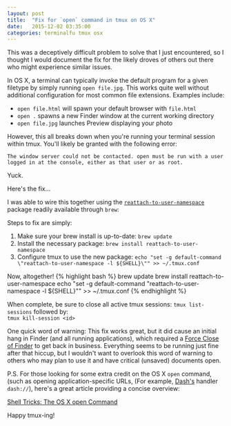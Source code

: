 ```yaml
---
layout: post
title:  "Fix for `open` command in tmux on OS X"
date:   2015-12-02 03:35:00
categories: terminalfu tmux osx
---
```


This was a deceptively difficult problem to solve that I just encountered, so I thought I would document the fix for the likely droves of others out there who might experience similar issues. 

In OS X, a terminal can typically invoke the default program for a given filetype by simply running `open file.jpg`. This works quite well without additional configuration for most common file extensions. Examples include:

- `open file.html` will spawn your default browser with `file.html`
- `open .` spawns a new Finder window at the current working directory
- `open file.jpg` launches Preview displaying your photo

However, this all breaks down when you're running your terminal session within tmux. You'll likely be granted with the following error:

`The window server could not be contacted. open must be run with a user logged in at the console, either as that user or as root.`

Yuck.

Here's the fix...

I was able to wire this together using the [`reattach-to-user-namespace`][reattach] package readily available through `brew`:

Steps to fix are simply:
1. Make sure your brew install is up-to-date: `brew update`
2. Install the necessary package: `brew install reattach-to-user-namespace`
3. Configure tmux to use the new package: 
`echo "set -g default-command \"reattach-to-user-namespace -l ${SHELL}\"" >> ~/.tmux.conf`

Now, altogether!
{% highlight bash %}
brew update
brew install reattach-to-user-namespace
echo "set -g default-command \"reattach-to-user-namespace -l ${SHELL}\"" >> ~/.tmux.conf
{% endhighlight %}

When complete, be sure to close all active tmux sessions:
  `tmux list-sessions` 
followed by:  
  `tmux kill-session <id>`

One quick word of warning: This fix works great, but it did cause an initial hang in Finder (and all running applications), which required a [Force Close of Finder][force-close] to get back in business. Everything seems to be running just fine after that hiccup, but I wouldn't want to overlook this word of warning to others who may plan to use it and have critical (unsaved) documents open.

P.S. For those looking for some extra credit on the OS X `open` command, (such as opening application-specific URLs, (For example, [Dash's][dash] handler `dash://`), here's a great article providing a concise overview: 

[Shell Tricks: The OS X open Command][tricks]

Happy tmux-ing!

[reattach]:    http://brewformulas.org/ReattachToUserNamespace
[force-close]: https://discussions.apple.com/thread/5703354
[dash]:        https://kapeli.com/dash
[tricks]:      http://brettterpstra.com/2014/08/06/shell-tricks-the-os-x-open-command/

